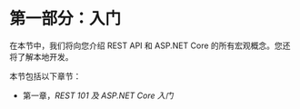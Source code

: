 # 第一部分：入门

在本节中，我们将向您介绍 REST API 和 ASP.NET Core 的所有宏观概念。您还将了解本地开发。

本节包括以下章节：

+   第一章，*REST 101 及 ASP.NET Core 入门*
